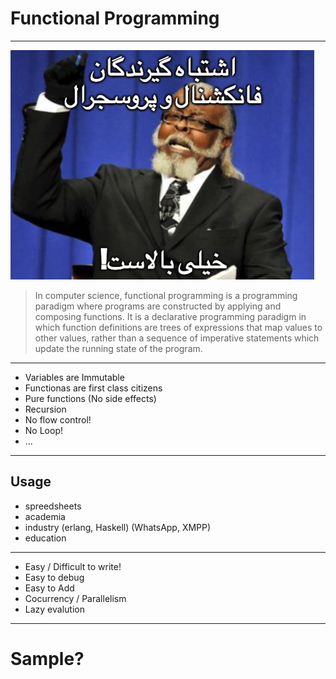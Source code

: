 # Functional Programming
---
![RC](high.png)
> In computer science, functional programming is a programming paradigm 
> where programs are constructed by applying and composing functions. 
> It is a declarative programming paradigm in which function definitions are trees 
> of expressions that map values to other values, rather than a sequence of 
> imperative statements which update the running state of the program.
---
- Variables are Immutable
- Functionas are first class citizens
- Pure functions (No side effects)
- Recursion
- No flow control!
- No Loop!
- ...
---
## Usage
- spreedsheets
- academia
- industry (erlang, Haskell) (WhatsApp, XMPP)
- education
---
- Easy / Difficult to write!
- Easy to debug
- Easy to Add
- Cocurrency / Parallelism
- Lazy evalution
---
# Sample?
 
